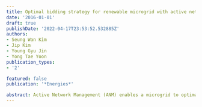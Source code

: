 ```yaml
---
title: Optimal bidding strategy for renewable microgrid with active network management
date: '2016-01-01'
draft: true
publishDate: '2022-04-17T23:53:52.532885Z'
authors:
- Seung Wan Kim
- Jip Kim
- Young Gyu Jin
- Yong Tae Yoon
publication_types:
- '2'

featured: false
publication: '*Energies*'

abstract: Active Network Management (ANM) enables a microgrid to optimally dispatch the active/reactive power of its Renewable Distributed Generation (RDG) and Battery Energy Storage System (BESS) units in real time. Thus, a microgrid with high penetration of RDGs can handle their uncertainties and variabilities to achieve the stable operation using ANM. However, the actual power flow in the line connecting the main grid and microgrid may deviate significantly from the day-ahead bids if the bids are determined without consideration of the real-time adjustment through ANM, which will lead to a substantial imbalance cost. Therefore, this study proposes a formulation for obtaining an optimal bidding which reflects the change of power flow in the connecting line by real-time adjustment using ANM. The proposed formulation maximizes the expected profit of the microgrid considering various network and physical constraints. The effectiveness of the proposed bidding strategy is verified through the simulations with a 33-bus test microgrid. The simulation results show that the proposed bidding strategy improves the expected operating profit by reducing the imbalance cost to a greater degree compared to the basic bidding strategy without consideration of ANM.
---
```


